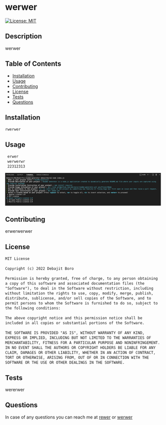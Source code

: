 
# werwer


[![License: MIT](https://img.shields.io/badge/License-MIT-yellow.svg)](https://opensource.org/licenses/MIT)
      

## Description
werwer

## Table of Contents 
- [Installation](#Installation)
- [Usage](#Usage)
- [Contributing](#Contributing)
- [License](#License)
- [Tests](#Tests)
- [Questions](#Questions)

## Installation
    rwerwer

## Usage

                      
     erwer
     werwerwr
     22312313
  

![screenshot](https://github.com/deb-boro/readme-generator/blob/main/src/screenshot_usage_info.png?raw=true)

## Contributing
erwerwerwer

## License

    MIT License

    Copyright (c) 2022 Debajit Boro
    
    Permission is hereby granted, free of charge, to any person obtaining a copy of this software and associated documentation files (the "Software"), to deal in the Software without restriction, including without limitation the rights to use, copy, modify, merge, publish, distribute, sublicense, and/or sell copies of the Software, and to permit persons to whom the Software is furnished to do so, subject to the following conditions:
    
    The above copyright notice and this permission notice shall be included in all copies or substantial portions of the Software.
    
    THE SOFTWARE IS PROVIDED "AS IS", WITHOUT WARRANTY OF ANY KIND, EXPRESS OR IMPLIED, INCLUDING BUT NOT LIMITED TO THE WARRANTIES OF MERCHANTABILITY, FITNESS FOR A PARTICULAR PURPOSE AND NONINFRINGEMENT. IN NO EVENT SHALL THE AUTHORS OR COPYRIGHT HOLDERS BE LIABLE FOR ANY CLAIM, DAMAGES OR OTHER LIABILITY, WHETHER IN AN ACTION OF CONTRACT, TORT OR OTHERWISE, ARISING FROM, OUT OF OR IN CONNECTION WITH THE SOFTWARE OR THE USE OR OTHER DEALINGS IN THE SOFTWARE.
    

## Tests
wererwer


## Questions
In case of any questions you can reach me at [rewer](https://github.com/rewer) or [werwer](mailto:werwer)

